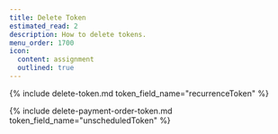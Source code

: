 ```yaml
---
title: Delete Token
estimated_read: 2
description: How to delete tokens.
menu_order: 1700
icon:
  content: assignment
  outlined: true
---
```


{% include delete-token.md token_field_name="recurrenceToken" %}

{% include delete-payment-order-token.md token_field_name="unscheduledToken" %}

